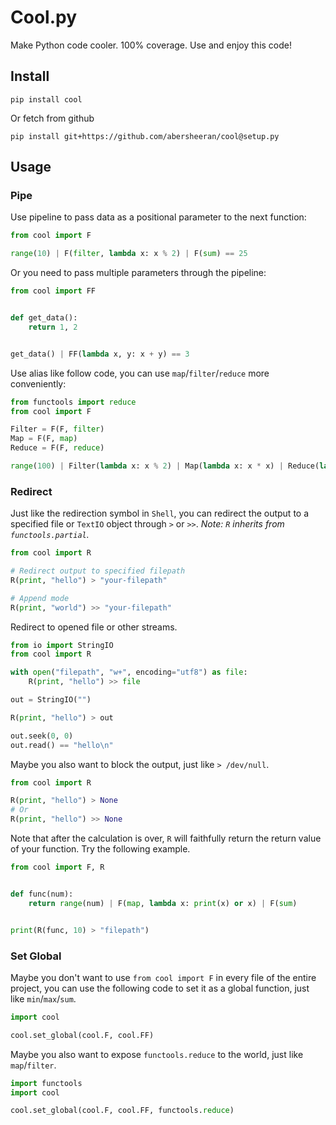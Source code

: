# Cool.py

Make Python code cooler. 100% coverage. Use and enjoy this code!

## Install

```
pip install cool
```

Or fetch from github

```
pip install git+https://github.com/abersheeran/cool@setup.py
```

## Usage

### Pipe

Use pipeline to pass data as a positional parameter to the next function:

```python
from cool import F

range(10) | F(filter, lambda x: x % 2) | F(sum) == 25
```

Or you need to pass multiple parameters through the pipeline:

```python
from cool import FF


def get_data():
    return 1, 2


get_data() | FF(lambda x, y: x + y) == 3
```

Use alias like follow code, you can use `map`/`filter`/`reduce` more conveniently:

```python
from functools import reduce
from cool import F

Filter = F(F, filter)
Map = F(F, map)
Reduce = F(F, reduce)

range(100) | Filter(lambda x: x % 2) | Map(lambda x: x * x) | Reduce(lambda x, y: x + y)
```

### Redirect

Just like the redirection symbol in `Shell`, you can redirect the output to a specified file or `TextIO` object through `>` or `>>`. *Note: `R` inherits from `functools.partial`.*

```python
from cool import R

# Redirect output to specified filepath
R(print, "hello") > "your-filepath"

# Append mode
R(print, "world") >> "your-filepath"
```

Redirect to opened file or other streams.

```python
from io import StringIO
from cool import R

with open("filepath", "w+", encoding="utf8") as file:
    R(print, "hello") >> file

out = StringIO("")

R(print, "hello") > out

out.seek(0, 0)
out.read() == "hello\n"
```

Maybe you also want to block the output, just like `> /dev/null`.

```python
from cool import R

R(print, "hello") > None
# Or
R(print, "hello") >> None
```

Note that after the calculation is over, `R` will faithfully return the return value of your function. Try the following example.

```python
from cool import F, R


def func(num):
    return range(num) | F(map, lambda x: print(x) or x) | F(sum)


print(R(func, 10) > "filepath")
```

### Set Global

Maybe you don't want to use `from cool import F` in every file of the entire project, you can use the following code to set it as a global function, just like `min`/`max`/`sum`.

```python
import cool

cool.set_global(cool.F, cool.FF)
```

Maybe you also want to expose `functools.reduce` to the world, just like `map`/`filter`.

```python
import functools
import cool

cool.set_global(cool.F, cool.FF, functools.reduce)
```
